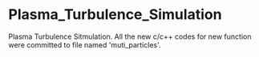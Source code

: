 # Plasma_Turbulence_Simulation
Plasma Turbulence Sitmulation.
All the new c/c++ codes for new function were committed to file named 'muti_particles'.
